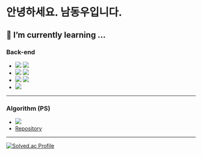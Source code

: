 # 안녕하세요. **남동우**입니다.

## 🌱 I’m currently learning ...
### Back-end
* <img src="https://img.shields.io/badge/spring-6DB33F.svg?style=for-the-badge&logo=spring&logoColor=white"/> <img src="https://img.shields.io/badge/java-orange.svg?style=for-the-badge&logo=Java&logoColor=black"/> 
*  <img src="https://img.shields.io/badge/django-092E20.svg?style=for-the-badge&logo=django&logoColor=white"/> <img src="https://img.shields.io/badge/python-3776AB.svg?&style=for-the-badge&logo=python&logoColor=white"/>
* <img src="https://img.shields.io/badge/linux-FCC624.svg?style=for-the-badge&logo=linux&logoColor=black"/> <img src="https://img.shields.io/badge/amazon%20web%20service-FF9900.svg?style=for-the-badge&logo=amazon%20aws&logoColor="/> 
* <img src="https://img.shields.io/badge/mysql-4479A1.svg?style=for-the-badge&logo=mysql&logoColor=white"/>
<hr>

### Algorithm (PS) 
* <img src="https://img.shields.io/badge/python-3776AB.svg?&style=for-the-badge&logo=python&logoColor=white"/>
* [Repository](https://github.com/udonehn/Algorithm)
<hr>

 [![Solved.ac Profile](http://mazassumnida.wtf/api/v2/generate_badge?boj=udonehn)](https://solved.ac/udonehn/)
